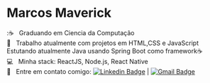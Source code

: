 # Marcos Maverick


 ::coffee: &nbsp; Graduando em Ciencia da Computação
 <br/> :purple_heart: &nbsp; Trabalho atualmente com projetos em HTML,CSS e JavaScript
 <br/> Estutando atualmente Java usando Spring Boot como framework:coffee:
 <br/> :computer: &nbsp; Minha stack: ReactJS, Node.js, React Native
 <br/> :email: &nbsp; Entre em contato comigo: [![Linkedin Badge](https://img.shields.io/badge/-MarcosMaverick-blue?style=flat-square&logo=Linkedin&logoColor=white&link=https://www.linkedin.com/in/marcos-maverick-091321101/)](https://www.linkedin.com/in/marcos-maverick-091321101/) 
| 
[![Gmail Badge](https://img.shields.io/badge/-maverick.comunicacao@gmail.com-c14438?style=flat-square&logo=Gmail&logoColor=white&link=mailto:maverick.comunicacao@gmail.com)](mailto:maverick.comunicacao@gmail.com)
